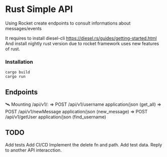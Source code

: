 # Rust Simple API
Using Rocket create endpoints to consult informations about messages/events

It requires to install diesel-cli https://diesel.rs/guides/getting-started.html
And install nightly rust version due to rocket framework uses new features of rust.

### Installation 
```
cargo build
cargo run
```

## Endpoints
🛰  Mounting /api/v1/:
    => POST /api/v1/username application/json (get_all)
    => POST /api/v1/newMessage application/json (new_message)
    => POST /api/v1/getUser application/json (find_username)

## TODO
Add tests 
Add CI/CD
Implement the delete fn and path.
Add test data.
Reply to another API interacction.